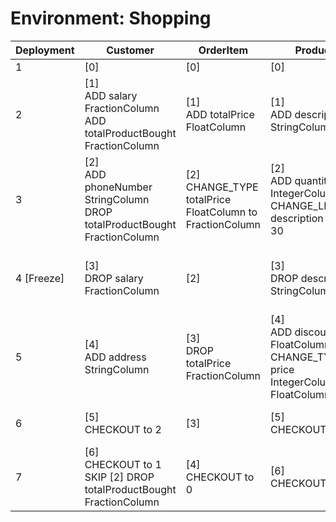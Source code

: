 # Environment: Shopping

| Deployment | Customer                                                                         | OrderItem                                                     | Product                                                                                  | ShoppingOrder                                                      |
|------------|----------------------------------------------------------------------------------|---------------------------------------------------------------|------------------------------------------------------------------------------------------|--------------------------------------------------------------------|
| 1          | [0]                                                                              | [0]                                                           | [0]                                                                                      | [0]                                                                |
| 2          | [1] <br/>ADD salary FractionColumn<br/>ADD totalProductBought FractionColumn     | [1] <br/>ADD totalPrice FloatColumn                           | [1] <br/>ADD description StringColumn                                                    | [1] <br/>ADD discount FloatColumn<br/>ADD totalPrice IntegerColumn |
| 3          | [2] <br/>ADD phoneNumber StringColumn<br/>DROP totalProductBought FractionColumn | [2] <br/>CHANGE_TYPE totalPrice FloatColumn to FractionColumn | [2] <br/>ADD quantity IntegerColumn<br/>CHANGE_LENGTH description 25 to 30               | [2] <br/>RENAME discount discountRate                              |
| 4 [Freeze] | [3] <br/>DROP salary FractionColumn                                              | [2]                                                           | [3] <br/>DROP description StringColumn                                                   | [3] <br/>CHANGE_TYPE totalPrice IntegerColumn to FloatColumn       |
| 5          | [4] <br/>ADD address StringColumn                                                | [3] <br/>DROP totalPrice FractionColumn                       | [4] <br/>ADD discountRate FloatColumn<br/>CHANGE_TYPE price IntegerColumn to FloatColumn | [4] <br/>DROP discountRate FloatColumn                             |
| 6          | [5] <br/>CHECKOUT to 2                                                           | [3]                                                           | [5] <br/>CHECKOUT to 2                                                                   | [5] <br/>CHECKOUT to 2                                             |
| 7          | [6] <br/>CHECKOUT to 1<br/>SKIP [2] DROP totalProductBought FractionColumn       | [4] <br/>CHECKOUT to 0                                        | [6] <br/>CHECKOUT to 1                                                                   | [6] <br/>CHECKOUT to 1                                             |